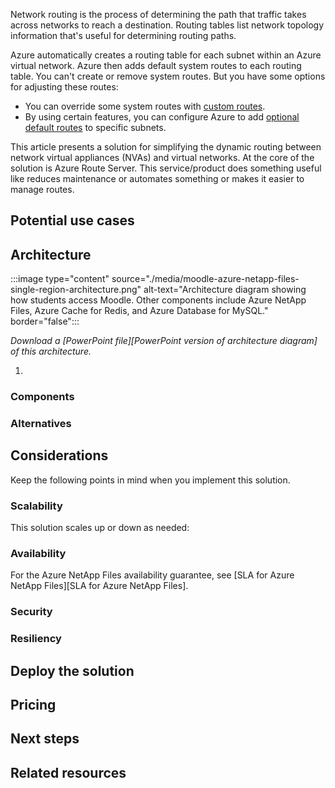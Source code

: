 Network routing is the process of determining the path that traffic takes across networks to reach a destination. Routing tables list network topology information that's useful for determining routing paths.

Azure automatically creates a routing table for each subnet within an Azure virtual network. Azure then adds default system routes to each routing table. You can't create or remove system routes. But you have some options for adjusting these routes:

- You can override some system routes with [custom routes][Virtual network traffic routing - Custom routes].
- By using certain features, you can configure Azure to add [optional default routes][Virtual network traffic routing - Optional default routes] to specific subnets.

This article presents a solution for simplifying the dynamic routing between network virtual appliances (NVAs) and virtual networks. At the core of the solution is Azure Route Server. This service/product does something useful like reduces maintenance or automates something or makes it easier to manage routes.

## Potential use cases



## Architecture

:::image type="content" source="./media/moodle-azure-netapp-files-single-region-architecture.png" alt-text="Architecture diagram showing how students access Moodle. Other components include Azure NetApp Files, Azure Cache for Redis, and Azure Database for MySQL." border="false":::

*Download a [PowerPoint file][PowerPoint version of architecture diagram] of this architecture.*

1. 

### Components



### Alternatives



## Considerations

Keep the following points in mind when you implement this solution.

### Scalability

This solution scales up or down as needed:


### Availability

For the Azure NetApp Files availability guarantee, see [SLA for Azure NetApp Files][SLA for Azure NetApp Files].

### Security


### Resiliency

## Deploy the solution

## Pricing



## Next steps



## Related resources


[Virtual network traffic routing - Custom routes]: https://docs.microsoft.com/en-us/azure/virtual-network/virtual-networks-udr-overview#custom-routes
[Virtual network traffic routing - Optional default routes]: https://docs.microsoft.com/en-us/azure/virtual-network/virtual-networks-udr-overview#optional-default-routes